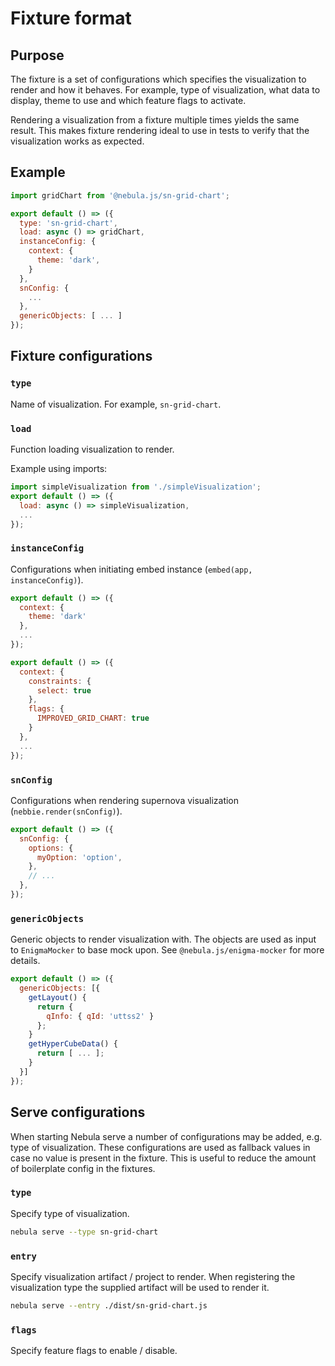 # Fixture format

## Purpose

The fixture is a set of configurations which specifies the visualization to render and how it behaves. For example, type of visualization, what data to display, theme to use and which feature flags to activate.

Rendering a visualization from a fixture multiple times yields the same result. This makes fixture rendering ideal to use in tests to verify that the visualization works as expected.

## Example

```js
import gridChart from '@nebula.js/sn-grid-chart';

export default () => ({
  type: 'sn-grid-chart',
  load: async () => gridChart,
  instanceConfig: {
    context: {
      theme: 'dark',
    }
  },
  snConfig: {
    ...
  },
  genericObjects: [ ... ]
});
```

## Fixture configurations

### `type`

Name of visualization. For example, `sn-grid-chart`.

### `load`

Function loading visualization to render.

Example using imports:

```js
import simpleVisualization from './simpleVisualization';
export default () => ({
  load: async () => simpleVisualization,
  ...
});
```

### `instanceConfig`

Configurations when initiating embed instance (`embed(app, instanceConfig)`).

```js
export default () => ({
  context: {
    theme: 'dark'
  },
  ...
});
```

```js
export default () => ({
  context: {
    constraints: {
      select: true
    },
    flags: {
      IMPROVED_GRID_CHART: true
    }
  },
  ...
});
```

### `snConfig`

Configurations when rendering supernova visualization (`nebbie.render(snConfig)`).

```js
export default () => ({
  snConfig: {
    options: {
      myOption: 'option',
    },
    // ...
  },
});
```

### `genericObjects`

Generic objects to render visualization with. The objects are used as input to `EnigmaMocker` to base mock upon. See `@nebula.js/enigma-mocker` for more details.

```js
export default () => ({
  genericObjects: [{
    getLayout() {
      return {
        qInfo: { qId: 'uttss2' }
      };
    }
    getHyperCubeData() {
      return [ ... ];
    }
  }]
});
```

## Serve configurations

When starting Nebula serve a number of configurations may be added, e.g. type of visualization. These configurations are used as fallback values in case no value is present in the fixture. This is useful to reduce the amount of boilerplate config in the fixtures.

### `type`

Specify type of visualization.

```sh
nebula serve --type sn-grid-chart
```

### `entry`

Specify visualization artifact / project to render. When registering the visualization type the supplied artifact will be used to render it.

```sh
nebula serve --entry ./dist/sn-grid-chart.js
```

### `flags`

Specify feature flags to enable / disable.
